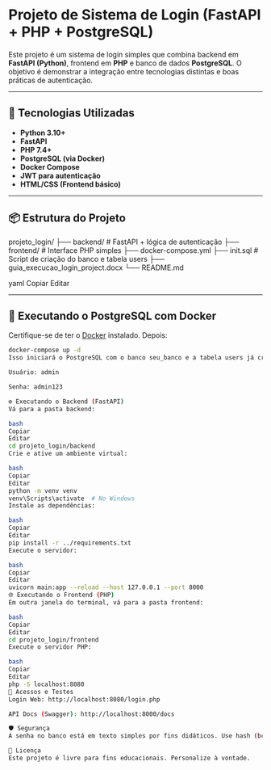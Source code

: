 # Projeto de Sistema de Login (FastAPI + PHP + PostgreSQL)

Este projeto é um sistema de login simples que combina backend em **FastAPI (Python)**, frontend em **PHP** e banco de dados **PostgreSQL**. O objetivo é demonstrar a integração entre tecnologias distintas e boas práticas de autenticação.

---

## 🚀 Tecnologias Utilizadas

- **Python 3.10+**
- **FastAPI**
- **PHP 7.4+**
- **PostgreSQL (via Docker)**
- **Docker Compose**
- **JWT para autenticação**
- **HTML/CSS (Frontend básico)**

---

## 📦 Estrutura do Projeto

projeto_login/
├── backend/ # FastAPI + lógica de autenticação
├── frontend/ # Interface PHP simples
├── docker-compose.yml
├── init.sql # Script de criação do banco e tabela users
├── guia_execucao_login_project.docx
└── README.md

yaml
Copiar
Editar

---

## 🐳 Executando o PostgreSQL com Docker

Certifique-se de ter o [Docker](https://www.docker.com/products/docker-desktop/) instalado. Depois:

```bash
docker-compose up -d
Isso iniciará o PostgreSQL com o banco seu_banco e a tabela users já criada com um usuário de teste:

Usuário: admin

Senha: admin123

⚙️ Executando o Backend (FastAPI)
Vá para a pasta backend:

bash
Copiar
Editar
cd projeto_login/backend
Crie e ative um ambiente virtual:

bash
Copiar
Editar
python -m venv venv
venv\Scripts\activate  # No Windows
Instale as dependências:

bash
Copiar
Editar
pip install -r ../requirements.txt
Execute o servidor:

bash
Copiar
Editar
uvicorn main:app --reload --host 127.0.0.1 --port 8000
🌐 Executando o Frontend (PHP)
Em outra janela do terminal, vá para a pasta frontend:

bash
Copiar
Editar
cd projeto_login/frontend
Execute o servidor PHP:

bash
Copiar
Editar
php -S localhost:8080
🧪 Acessos e Testes
Login Web: http://localhost:8080/login.php

API Docs (Swagger): http://localhost:8000/docs

🛡️ Segurança
A senha no banco está em texto simples por fins didáticos. Use hash (bcrypt) em ambientes reais.

📄 Licença
Este projeto é livre para fins educacionais. Personalize à vontade.
